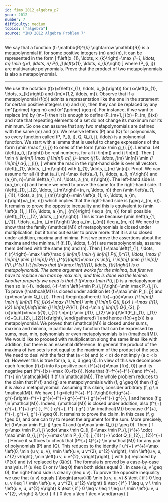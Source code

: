 ```yaml
---
id: fimo_2012_algebra_p7
year: 2012
number: 7
difficulty: medium
topics: ["algebra"]
source: "IMO 2012 Algebra Problem 7"
---
```


We say that a function \(f: \mathbb{R}^{k} \rightarrow \mathbb{R}\) is a metapolynomial if, for some positive integers \(m\) and \(n\), it can be represented in the form
\[
f\left(x_{1}, \ldots, x_{k}\right)=\max _{i=1, \ldots, m} \min _{j=1, \ldots, n} P_{i, j}\left(x_{1}, \ldots, x_{k}\right)
\]
where \(P_{i, j}\) are multivariate polynomials. Prove that the product of two metapolynomials is also a metapolynomial.

---
We use the notation \(f(x)=f\left(x_{1}, \ldots, x_{k}\right)\) for \(x=\left(x_{1}, \ldots, x_{k}\right)\) and \([m]=\{1,2, \ldots, m\}\). Observe that if a metapolynomial \(f(x)\) admits a representation like the one in the statement for certain positive integers \(m\) and \(n\), then they can be replaced by any \(m^{\prime} \geq m\) and \(n^{\prime} \geq n\). For instance, if we want to replace \(m\) by \(m+1\) then it is enough to define \(P_{m+1, j}(x)=P_{m, j}(x)\) and note that repeating elements of a set do not change its maximum nor its minimum. So one can assume that any two metapolynomials are defined with the same \(m\) and \(n\). We reserve letters \(P\) and \(Q\) for polynomials, so every function called \(P, P_{i, j}, Q, Q_{i, j}, \ldots\) is a polynomial function.
We start with a lemma that is useful to change expressions of the form \(\min \max f_{i, j}\) to ones of the form \(\max \min g_{i, j}\).
Lemma. Let \(\left\{a_{i, j}\right\}\) be real numbers, for all \(i \in[m]\) and \(j \in[n]\). Then
\[
\min _{i \in[m]} \max _{j \in[n]} a_{i, j}=\max _{j_{1}, \ldots, j_{m} \in[n]} \min _{i \in[m]} a_{i, j_{i}},
\]
where the max in the right-hand side is over all vectors \(\left(j_{1}, \ldots, j_{m}\right)\) with \(j_{1}, \ldots, j_{m} \in[n]\).
Proof. We can assume for all \(i\) that \(a_{i, n}=\max \left\{a_{i, 1}, \ldots, a_{i, n}\right\}\) and \(a_{m, n}=\min \left\{a_{1, n}, \ldots, a_{m, n}\right\}\). The left-hand side is \(=a_{m, n}\) and hence we need to prove the same for the right-hand side. If \(\left(j_{1}, j_{2}, \ldots, j_{m}\right)=(n, n, \ldots, n)\) then \(\min \left\{a_{1, j_{1}}, \ldots, a_{m, j_{m}}\right\}=\min \left\{a_{1, n}, \ldots, a_{m, n}\right\}=a_{m, n}\) which implies that the right-hand side is \(\geq a_{m, n}\). It remains to prove the opposite inequality and this is equivalent to \(\min \left\{a_{1, j_{1}}, \ldots, a_{m, j_{m}}\right\} \leq a_{m, n}\) for all possible \(\left(j_{1}, j_{2}, \ldots, j_{m}\right)\). This is true because \(\min \left\{a_{1, j_{1}}, \ldots, a_{m, j_{m}}\right\} \leq a_{m, j_{m}} \leq a_{m, n}\)
We need to show that the family \(\mathcal{M}\) of metapolynomials is closed under multiplication, but it turns out easier to prove more: that it is also closed under addition, maxima and minima.
First we prove the assertions about the maxima and the minima. If \(f_{1}, \ldots, f_{r}\) are metapolynomials, assume them defined with the same \(m\) and \(n\). Then
\[
f=\max \left\{f_{1}, \ldots, f_{r}\right\}=\max \left\{\max _{i \in[m]} \min _{j \in[n]} P_{i, j}^{1}, \ldots, \max _{i \in[m]} \min _{j \in[n]} P_{i, j}^{r}\right\}=\max _{s \in[r], i \in[m]} \min _{j \in[n]} P_{i, j}^{s}
\]
It follows that \(f=\max \left\{f_{1}, \ldots, f_{r}\right\}\) is a metapolynomial. The same argument works for the minima, but first we have to replace min max by max min, and this is done via the lemma.
Another property we need is that if \(f=\max \min P_{i, j}\) is a metapolynomial then so is \(-f\). Indeed, \(-f=\min \left(-\min P_{i, j}\right)=\min \max P_{i, j}\).
To prove \(\mathcal{M}\) is closed under addition let \(f=\max \min P_{i, j}\) and \(g=\max \min Q_{i, j}\). Then
\[
\begin{gathered}
f(x)+g(x)=\max _{i \in[m]} \min _{j \in[n]} P_{i, j}(x)+\max _{i \in[m]} \min _{j \in[n]} Q_{i, j}(x) \\
=\max _{i_{1}, i_{2} \in[m]}\left(\min _{j \in[n]} P_{i_{1}, j}(x)+\min _{j \in[n]} Q_{i_{2}, j}(x)\right)=\max _{i_{1}, i_{2} \in[m]} \min _{j_{1}, j_{2} \in[n]}\left(P_{i_{1}, j_{1}}(x)+Q_{i_{2}, j_{2}}(x)\right),
\end{gathered}
\]
and hence \(f(x)+g(x)\) is a metapolynomial.
We proved that \(\mathcal{M}\) is closed under sums, maxima and minima, in particular any function that can be expressed by sums, max, min, polynomials or even metapolynomials is in \(\mathcal{M}\).
We would like to proceed with multiplication along the same lines like with addition, but there is an essential difference. In general the product of the maxima of two sets is not equal to the maximum of the product of the sets. We need to deal with the fact that \(a < b\) and \(c < d\) do not imply \(a c < b d\). However this is true for \(a, b, c, d \geq 0\).
In view of this we decompose each function \(f(x)\) into its positive part \(f^{+}(x)=\max \{f(x), 0\}\) and its negative part \(f^{-}(x)=\max \{0,-f(x)\}\). Note that \(f=f^{+}-f^{-}\)and \(f^{+}, f^{-} \in \mathcal{M}\) if \(f \in \mathcal{M}\). The whole problem reduces to the claim that if \(f\) and \(g\) are metapolynomials with \(f, g \geq 0\) then \(f g\) it is also a metapolynomial.
Assuming this claim, consider arbitrary \(f, g \in \mathcal{M}\). We have
\[
f g=\left(f^{+}-f^{-}\right)\left(g^{+}-g^{-}\right)=f^{+} g^{+}-f^{+} g^{-}-f^{-} g^{+}+f^{-} g^{-},
\]
and hence \(f g \in \mathcal{M}\). Indeed, \(\mathcal{M}\) is closed under addition, also \(f^{+} g^{+}, f^{+} g^{-}, f^{-} g^{+}, f^{-} g^{-} \in \mathcal{M}\) because \(f^{+}, f^{-}, g^{+}, g^{-} \geq 0\).
It remains to prove the claim. In this case \(f, g \geq 0\), and one can try to repeat the argument for the sum. More precisely, let \(f=\max \min P_{i j} \geq 0\) and \(g=\max \min Q_{i j} \geq 0\). Then
\[
f g=\max \min P_{i, j} \cdot \max \min Q_{i, j}=\max \min P_{i, j}^{+} \cdot \max \min Q_{i, j}^{+}=\max \min P_{i_{1}, j_{1}}^{+} \cdot Q_{i_{2}, j_{2}}^{+} .
\]
Hence it suffices to check that \(P^{+} Q^{+} \in \mathcal{M}\) for any pair of polynomials \(P\) and \(Q\). This reduces to the identity
\[
u^{+} v^{+}=\max \left\{0, \min \{u v, u, v\}, \min \left\{u v, u v^{2}, u^{2} v\right\}, \min \left\{u v, u, u^{2} v\right\}, \min \left\{u v, u v^{2}, v\right\}\right\},
\]
with \(u\) replaced by \(P(x)\) and \(v\) replaced by \(Q(x)\). The formula is proved by a case-by-case analysis. If \(u \leq 0\) or \(v \leq 0\) then both sides equal 0 . In case \(u, v \geq 0\), the right-hand side is clearly \(\leq u v\). To prove the opposite inequality we use that \(u v\) equals
\[
\begin{array}{ll}
\min \{u v, u, v\} & \text { if } 0 \leq u, v \leq 1 \\
\min \left\{u v, u v^{2}, u^{2} v\right\} & \text { if } 1 \leq u, v \\
\min \left\{u v, u, u^{2} v\right\} & \text { if } 0 \leq v \leq 1 \leq u \\
\min \left\{u v, u v^{2}, v\right\} & \text { if } 0 \leq u \leq 1 \leq v
\end{array}
\]
